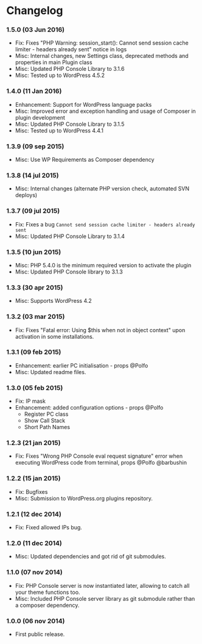 # Changelog

### 1.5.0 (03 Jun 2016)
 * Fix: Fixes "PHP Warning: session_start(): Cannot send session cache limiter - headers already sent" notice in logs
 * Misc: Internal changes, new Settings class, deprecated methods and properties in main Plugin class
 * Misc: Updated PHP Console Library to 3.1.6
 * Misc: Tested up to WordPress 4.5.2

### 1.4.0 (11 Jan 2016)
 * Enhancement: Support for WordPress language packs
 * Misc: Improved error and exception handling and usage of Composer in plugin development
 * Misc: Updated PHP Console Library to 3.1.5
 * Misc: Tested up to WordPress 4.4.1

### 1.3.9 (09 sep 2015)
 * Misc: Use WP Requirements as Composer dependency

### 1.3.8 (14 jul 2015)
 * Misc: Internal changes (alternate PHP version check, automated SVN deploys)

### 1.3.7 (09 jul 2015)
 * Fix: Fixes a bug `Cannot send session cache limiter - headers already sent`
 * Misc: Updated PHP Console Library to 3.1.4

### 1.3.5 (10 jun 2015)
 * Misc: PHP 5.4.0 is the minimum required version to activate the plugin
 * Misc: Updated PHP Console library to 3.1.3

### 1.3.3 (30 apr 2015)
 * Misc: Supports WordPress 4.2

### 1.3.2 (03 mar 2015)
 * Fix: Fixes "Fatal error: Using $this when not in object context" upon activation in some installations.

### 1.3.1 (09 feb 2015)
 * Enhancement: earlier PC initialisation - props @Polfo
 * Misc: Updated readme files.

### 1.3.0 (05 feb 2015)
 * Fix: IP mask
 * Enhancement: added configuration options - props @Polfo
   - Register PC class
   - Show Call Stack
   - Short Path Names

### 1.2.3 (21 jan 2015)
 * Fix: Fixes "Wrong PHP Console eval request signature" error when executing WordPress code from terminal, props @Polfo @barbushin

### 1.2.2 (15 jan 2015)
 * Fix: Bugfixes
 * Misc: Submission to WordPress.org plugins repository.

### 1.2.1 (12 dec 2014) 
 * Fix: Fixed allowed IPs bug.

### 1.2.0 (11 dec 2014) 
 * Misc: Updated dependencies and got rid of git submodules.

### 1.1.0 (07 nov 2014) 
 * Fix: PHP Console server is now instantiated later, allowing to catch all your theme functions too.
 * Misc: Included PHP Console server library as git submodule rather than a composer dependency.

### 1.0.0 (06 nov 2014) 
 * First public release.